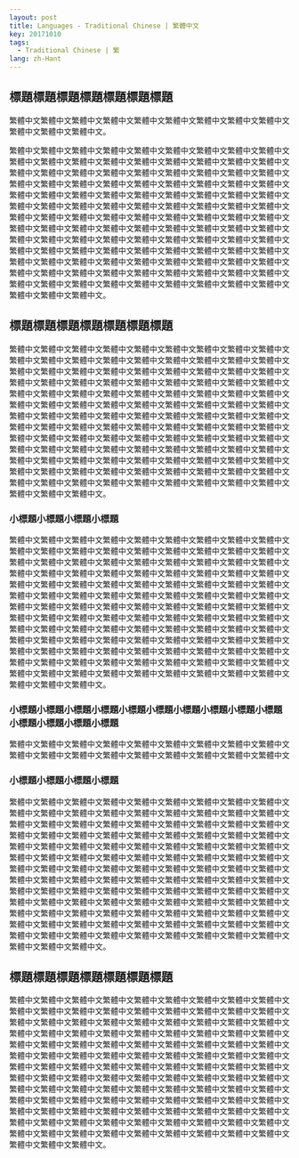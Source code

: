 ```yaml
---
layout: post
title: Languages - Traditional Chinese | 繁體中文
key: 20171010
tags:
  - Traditional Chinese | 繁
lang: zh-Hant
---
```


## 標題標題標題標題標題標題標題

繁體中文繁體中文繁體中文繁體中文繁體中文繁體中文繁體中文繁體中文繁體中文繁體中文繁體中文繁體中文。

<!--more-->

繁體中文繁體中文繁體中文繁體中文繁體中文繁體中文繁體中文繁體中文繁體中文繁體中文繁體中文繁體中文繁體中文繁體中文繁體中文繁體中文繁體中文繁體中文繁體中文繁體中文繁體中文繁體中文繁體中文繁體中文繁體中文繁體中文繁體中文繁體中文繁體中文繁體中文繁體中文繁體中文繁體中文繁體中文繁體中文繁體中文繁體中文繁體中文繁體中文繁體中文繁體中文繁體中文繁體中文繁體中文繁體中文繁體中文繁體中文繁體中文繁體中文繁體中文繁體中文繁體中文繁體中文繁體中文繁體中文繁體中文繁體中文繁體中文繁體中文繁體中文繁體中文繁體中文繁體中文繁體中文繁體中文繁體中文繁體中文繁體中文繁體中文繁體中文繁體中文繁體中文繁體中文繁體中文繁體中文繁體中文繁體中文繁體中文繁體中文繁體中文繁體中文繁體中文繁體中文繁體中文繁體中文繁體中文繁體中文繁體中文繁體中文繁體中文繁體中文繁體中文繁體中文繁體中文繁體中文繁體中文繁體中文繁體中文繁體中文繁體中文繁體中文繁體中文繁體中文繁體中文繁體中文繁體中文繁體中文繁體中文繁體中文繁體中文繁體中文繁體中文繁體中文繁體中文繁體中文繁體中文繁體中文繁體中文繁體中文繁體中文。

## 標題標題標題標題標題標題標題

繁體中文繁體中文繁體中文繁體中文繁體中文繁體中文繁體中文繁體中文繁體中文繁體中文繁體中文繁體中文繁體中文繁體中文繁體中文繁體中文繁體中文繁體中文繁體中文繁體中文繁體中文繁體中文繁體中文繁體中文繁體中文繁體中文繁體中文繁體中文繁體中文繁體中文繁體中文繁體中文繁體中文繁體中文繁體中文繁體中文繁體中文繁體中文繁體中文繁體中文繁體中文繁體中文繁體中文繁體中文繁體中文繁體中文繁體中文繁體中文繁體中文繁體中文繁體中文繁體中文繁體中文繁體中文繁體中文繁體中文繁體中文繁體中文繁體中文繁體中文繁體中文繁體中文繁體中文繁體中文繁體中文繁體中文繁體中文繁體中文繁體中文繁體中文繁體中文繁體中文繁體中文繁體中文繁體中文繁體中文繁體中文繁體中文繁體中文繁體中文繁體中文繁體中文繁體中文繁體中文繁體中文繁體中文繁體中文繁體中文繁體中文繁體中文繁體中文繁體中文繁體中文繁體中文繁體中文繁體中文繁體中文繁體中文繁體中文繁體中文繁體中文繁體中文繁體中文繁體中文繁體中文繁體中文繁體中文繁體中文繁體中文繁體中文繁體中文繁體中文繁體中文繁體中文繁體中文繁體中文繁體中文繁體中文繁體中文繁體中文。

### 小標題小標題小標題小標題

繁體中文繁體中文繁體中文繁體中文繁體中文繁體中文繁體中文繁體中文繁體中文繁體中文繁體中文繁體中文繁體中文繁體中文繁體中文繁體中文繁體中文繁體中文繁體中文繁體中文繁體中文繁體中文繁體中文繁體中文繁體中文繁體中文繁體中文繁體中文繁體中文繁體中文繁體中文繁體中文繁體中文繁體中文繁體中文繁體中文繁體中文繁體中文繁體中文繁體中文繁體中文繁體中文繁體中文繁體中文繁體中文繁體中文繁體中文繁體中文繁體中文繁體中文繁體中文繁體中文繁體中文繁體中文繁體中文繁體中文繁體中文繁體中文繁體中文繁體中文繁體中文繁體中文繁體中文繁體中文繁體中文繁體中文繁體中文繁體中文繁體中文繁體中文繁體中文繁體中文繁體中文繁體中文繁體中文繁體中文繁體中文繁體中文繁體中文繁體中文繁體中文繁體中文繁體中文繁體中文繁體中文繁體中文繁體中文繁體中文繁體中文繁體中文繁體中文繁體中文繁體中文繁體中文繁體中文繁體中文繁體中文繁體中文繁體中文繁體中文繁體中文繁體中文繁體中文繁體中文繁體中文繁體中文繁體中文繁體中文繁體中文繁體中文繁體中文繁體中文繁體中文繁體中文繁體中文繁體中文繁體中文繁體中文繁體中文繁體中文。

### 小標題小標題小標題小標題小標題小標題小標題小標題小標題小標題小標題小標題小標題小標題

繁體中文繁體中文繁體中文繁體中文繁體中文繁體中文繁體中文繁體中文繁體中文繁體中文繁體中文繁體中文繁體中文繁體中文繁體中文繁體中文繁體中文繁體中文

### 小標題小標題小標題小標題

繁體中文繁體中文繁體中文繁體中文繁體中文繁體中文繁體中文繁體中文繁體中文繁體中文繁體中文繁體中文繁體中文繁體中文繁體中文繁體中文繁體中文繁體中文繁體中文繁體中文繁體中文繁體中文繁體中文繁體中文繁體中文繁體中文繁體中文繁體中文繁體中文繁體中文繁體中文繁體中文繁體中文繁體中文繁體中文繁體中文繁體中文繁體中文繁體中文繁體中文繁體中文繁體中文繁體中文繁體中文繁體中文繁體中文繁體中文繁體中文繁體中文繁體中文繁體中文繁體中文繁體中文繁體中文繁體中文繁體中文繁體中文繁體中文繁體中文繁體中文繁體中文繁體中文繁體中文繁體中文繁體中文繁體中文繁體中文繁體中文繁體中文繁體中文繁體中文繁體中文繁體中文繁體中文繁體中文繁體中文繁體中文繁體中文繁體中文繁體中文繁體中文繁體中文繁體中文繁體中文繁體中文繁體中文繁體中文繁體中文繁體中文繁體中文繁體中文繁體中文繁體中文繁體中文繁體中文繁體中文繁體中文繁體中文繁體中文繁體中文繁體中文繁體中文繁體中文繁體中文繁體中文繁體中文繁體中文繁體中文繁體中文繁體中文繁體中文繁體中文繁體中文繁體中文繁體中文繁體中文繁體中文繁體中文繁體中文繁體中文。

## 標題標題標題標題標題標題標題

繁體中文繁體中文繁體中文繁體中文繁體中文繁體中文繁體中文繁體中文繁體中文繁體中文繁體中文繁體中文繁體中文繁體中文繁體中文繁體中文繁體中文繁體中文繁體中文繁體中文繁體中文繁體中文繁體中文繁體中文繁體中文繁體中文繁體中文繁體中文繁體中文繁體中文繁體中文繁體中文繁體中文繁體中文繁體中文繁體中文繁體中文繁體中文繁體中文繁體中文繁體中文繁體中文繁體中文繁體中文繁體中文繁體中文繁體中文繁體中文繁體中文繁體中文繁體中文繁體中文繁體中文繁體中文繁體中文繁體中文繁體中文繁體中文繁體中文繁體中文繁體中文繁體中文繁體中文繁體中文繁體中文繁體中文繁體中文繁體中文繁體中文繁體中文繁體中文繁體中文繁體中文繁體中文繁體中文繁體中文繁體中文繁體中文繁體中文繁體中文繁體中文繁體中文繁體中文繁體中文繁體中文繁體中文繁體中文繁體中文繁體中文繁體中文繁體中文繁體中文繁體中文繁體中文繁體中文繁體中文繁體中文繁體中文繁體中文繁體中文繁體中文繁體中文繁體中文繁體中文繁體中文繁體中文繁體中文繁體中文繁體中文繁體中文繁體中文繁體中文繁體中文繁體中文繁體中文繁體中文繁體中文繁體中文繁體中文繁體中文。